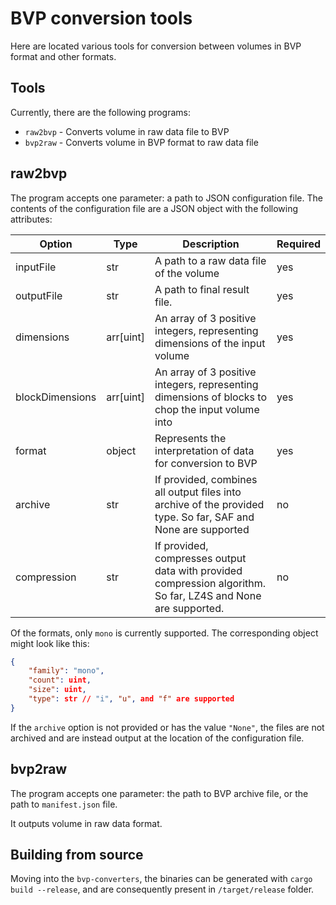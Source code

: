 # BVP conversion tools
Here are located various tools for conversion between volumes in BVP format and other formats.

## Tools
Currently, there are the following programs:

* `raw2bvp` - Converts volume in raw data file to BVP
* `bvp2raw` - Converts volume in BVP format to raw data file

## raw2bvp
The program accepts one parameter: a path to JSON configuration file. The contents of the configuration file are a JSON object with the following attributes:

| **Option**      | **Type**  | **Description**                                                                                               | **Required** |
|-----------------|-----------|---------------------------------------------------------------------------------------------------------------|--------------|
| inputFile       | str       | A path to a raw data file of the volume                                                                       | yes          |
| outputFile      | str       | A path to final result file.                                                                                  | yes          |
| dimensions      | arr[uint] | An array of 3 positive integers, representing dimensions of the input volume                                  | yes          |
| blockDimensions | arr[uint] | An array of 3 positive integers, representing dimensions of blocks to chop the input volume into              | yes          |
| format          | object    | Represents the interpretation of data for conversion to BVP                                                   | yes          |
| archive         | str       | If provided, combines all output files into archive of the provided type. So far, SAF and None are supported  | no           |
| compression     | str       | If provided, compresses output data with provided compression algorithm. So far, LZ4S and None are supported. | no           |

Of the formats, only `mono` is currently supported. The corresponding object might look like this:

```json
{
    "family": "mono",
    "count": uint,
    "size": uint,
    "type": str // "i", "u", and "f" are supported
}
```

If the `archive` option is not provided or has the value `"None"`, the files are not archived and are instead output at the location of the configuration file.

## bvp2raw
The program accepts one parameter: the path to BVP archive file, or the path to `manifest.json` file.

It outputs volume in raw data format.

## Building from source

Moving into the `bvp-converters`, the binaries can be generated with `cargo build --release`, and are consequently present in `/target/release` folder.